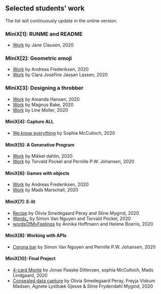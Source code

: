 ## Selected students' work

The list will continuously update in the online version.

### MiniX[1]: RUNME and README

- [Work](https://gitlab.com/JaneCl/ap-2020/-/blob/master/public/MiniEx1/READMEMiniX1.md) by Jane Clausen, 2020

### MiniX[2]: Geometric emoji

- [Work](https://gitlab.com/Adeve_/ap2020/-/tree/master/public/MiniEx_2) by Andreas Frederiksen, 2020
- [Work](https://gitlab.com/clara.j.lassen/ap-2020/-/blob/master/public/Mini%20Exercises/miniEx2/Readme%20miniEx2.md) by Clara Josefine Jassan Lassen, 2020

### MiniX[3]: Designing a throbber

- [Work](https://gitlab.com/amanda.hansen1404/ap2020/-/tree/master/public/MiniX3) by Amanda Hansen, 2020
- [Work](https://magnusbak.gitlab.io/ap2020/MiniX3/) by Magnus Bake, 2020
- [Work](https://gitlab.com/linesdmoller/ap2020/-/tree/master/public/MiniX5) by Line Moller, 2020

#### MiniX[4]: Capture ALL

- [We know everything](https://gitlab.com/SophiaMcCulloch/ap2020/-/tree/master/public%2FMiniex4) by Sophia McCulloch, 2020

#### MiniX[5]: A Generative Program

- [Work](https://gitlab.com/mikkeldahlin/ap-2020/-/tree/master/public/Projects/MiniEX7) by Mikkel dahlin, 2020
- [Work](https://gitlab.com/pernwn/ap2020/-/tree/master/public/MX7) by Torvald Pockel and Pernille P.W. Johansen, 2020

#### MiniX[6]: Games with objects

- [Work](https://gitlab.com/Adeve_/ap2020/-/tree/master/public/MiniEx_6) by Andreas Frederiksen, 2020
- [Work](https://gitlab.com/M.Marschall/ap2020/-/tree/master/public/AllMiniEx/MiniEX6) by Mads Marschall, 2020

#### MiniX[7]: E-lit

- [Recipe](https://gitlab.com/OliviaSP/ap2020/-/blob/master/public/MiniEx8/README_MiniEx8.md) by Olivia Smedegaard Peray and Stine Mygind, 2020
- [Words_](https://gitlab.com/SimonVanNguyen/aestetic-programming-2020/-/tree/master/public/miniEx8) by Simon Van Nguyen and Torvald Pockel, 2020
- [wordsOfMyFeelings](https://gitlab.com/annika.nh1/ap-2020/-/tree/master/public/MiniEx8) by Annika Hoffmann and Helene Boeriis, 2020

#### MiniX[8]: Working with APIs

- [Corona bar](https://gitlab.com/pernwn/ap2020/-/tree/master/public/MX9) by Simon Van Nguyen and Pernille P.W. Johansen, 2020

#### MiniX[10]: Final Project

- [4-card Monte](https://sophiamcculloch.gitlab.io/ap2020/Eksamen/) by Jonas Paaske Ditlevsen, sophia McCulloch, Mads Lindgaard, 2020
- [Consealed data capture](https://oliviasp.gitlab.io/ap2020/FP/) by Olivia Smedegaard Peray, Freyja Viskum Madsen,
Agnete Lystbæk Gjesse & Stine Frydendahl Mygind, 2020